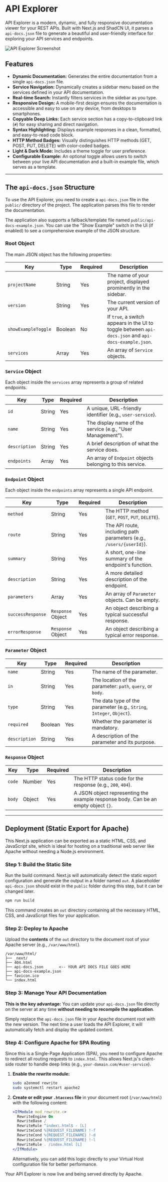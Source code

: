 # API Explorer

API Explorer is a modern, dynamic, and fully responsive documentation viewer for your REST APIs. Built with Next.js and ShadCN UI, it parses a `api-docs.json` file to generate a beautiful and user-friendly interface for exploring your API services and endpoints.

![API Explorer Screenshot](https://placehold.co/800x500.png)

## Features

- **Dynamic Documentation:** Generates the entire documentation from a single `api-docs.json` file.
- **Service Navigation:** Dynamically creates a sidebar menu based on the services defined in your API documentation.
- **Real-time Search:** Instantly filters services in the sidebar as you type.
- **Responsive Design:** A mobile-first design ensures the documentation is accessible and easy to use on any device, from desktops to smartphones.
- **Copyable Deep Links:** Each service section has a copy-to-clipboard link (`#`) for easy sharing and direct navigation.
- **Syntax Highlighting:** Displays example responses in a clean, formatted, and easy-to-read code block.
- **HTTP Method Badges:** Visually distinguishes HTTP methods (GET, POST, PUT, DELETE) with color-coded badges.
- **Light & Dark Mode:** Includes a theme toggle for user preference.
- **Configurable Example:** An optional toggle allows users to switch between your live API documentation and a built-in example file, which serves as a template.

---

## The `api-docs.json` Structure

To use the API Explorer, you need to create a `api-docs.json` file in the `public/` directory of the project. The application parses this file to render the documentation.

The application also supports a fallback/template file named `public/api-docs-example.json`. You can use the "Show Example" switch in the UI (if enabled) to see a comprehensive example of the JSON structure.

### Root Object

The main JSON object has the following properties:

| Key                 | Type    | Required | Description                                                                                    |
| ------------------- | ------- | -------- | ---------------------------------------------------------------------------------------------- |
| `projectName`       | String  | Yes      | The name of your project, displayed prominently in the sidebar.                                |
| `version`           | String  | Yes      | The current version of your API.                                                               |
| `showExampleToggle` | Boolean | No       | If `true`, a switch appears in the UI to toggle between `api-docs.json` and `api-docs-example.json`. |
| `services`          | Array   | Yes      | An array of `Service` objects.                                                                 |

### `Service` Object

Each object inside the `services` array represents a group of related endpoints.

| Key           | Type    | Required | Description                                                 |
| ------------- | ------- | -------- | ----------------------------------------------------------- |
| `id`          | String  | Yes      | A unique, URL-friendly identifier (e.g., `user-service`).   |
| `name`        | String  | Yes      | The display name of the service (e.g., "User Management").  |
| `description` | String  | Yes      | A brief description of what the service does.               |
| `endpoints`   | Array   | Yes      | An array of `Endpoint` objects belonging to this service.   |

### `Endpoint` Object

Each object inside the `endpoints` array represents a single API endpoint.

| Key               | Type            | Required | Description                                                            |
| ----------------- | --------------- | -------- | ---------------------------------------------------------------------- |
| `method`          | String          | Yes      | The HTTP method (`GET`, `POST`, `PUT`, `DELETE`).                      |
| `route`           | String          | Yes      | The API route, including path parameters (e.g., `/users/{userId}`).    |
| `summary`         | String          | Yes      | A short, one-line summary of the endpoint's function.                  |
| `description`     | String          | Yes      | A more detailed description of the endpoint.                           |
| `parameters`      | Array           | Yes      | An array of `Parameter` objects. Can be empty.                         |
| `successResponse` | `Response` Object | Yes      | An object describing a typical successful response.                    |
| `errorResponse`   | `Response` Object | Yes      | An object describing a typical error response.                         |

### `Parameter` Object

| Key           | Type   | Required | Description                                                                      |
| ------------- | ------ | -------- | -------------------------------------------------------------------------------- |
| `name`        | String | Yes      | The name of the parameter.                                                       |
| `in`          | String | Yes      | The location of the parameter: `path`, `query`, or `body`.                       |
| `type`        | String | Yes      | The data type of the parameter (e.g., `String`, `Integer`, `Object`).            |
| `required`    | Boolean| Yes      | Whether the parameter is mandatory.                                              |
| `description` | String | Yes      | A description of the parameter and its purpose.                                  |

### `Response` Object

| Key    | Type   | Required | Description                                                                      |
| ------ | ------ | -------- | -------------------------------------------------------------------------------- |
| `code` | Number | Yes      | The HTTP status code for the response (e.g., `200`, `404`).                      |
| `body` | Object | Yes      | A JSON object representing the example response body. Can be an empty object `{}`. |

---

## Deployment (Static Export for Apache)

This Next.js application can be exported as a static HTML, CSS, and JavaScript site, which is ideal for hosting on a traditional web server like Apache without needing a Node.js environment.

### Step 1: Build the Static Site

Run the build command. Next.js will automatically detect the static export configuration and generate the output in a folder named `out`. A placeholder `api-docs.json` should exist in the `public` folder during this step, but it can be changed later.

```bash
npm run build
```

This command creates an `out` directory containing all the necessary HTML, CSS, and JavaScript files for your application.

### Step 2: Deploy to Apache

Upload the **contents** of the `out` directory to the document root of your Apache server (e.g., `/var/www/html`).

```
/var/www/html/
├── _next/
├── 404.html
├── api-docs.json       <-- YOUR API DOCS FILE GOES HERE
├── api-docs-example.json
├── favicon.ico
└── index.html
```

### Step 3: Manage Your API Documentation

**This is the key advantage:** You can update your `api-docs.json` file directly on the server at any time **without needing to recompile the application**.

Simply replace the `api-docs.json` file in your Apache document root with the new version. The next time a user loads the API Explorer, it will automatically fetch and display the updated content.

### Step 4: Configure Apache for SPA Routing

Since this is a Single-Page Application (SPA), you need to configure Apache to redirect all routing requests to `index.html`. This allows Next.js's client-side router to handle deep links (e.g., `your-domain.com/#user-service`).

1.  **Enable the rewrite module:**
    ```bash
    sudo a2enmod rewrite
    sudo systemctl restart apache2
    ```

2.  **Create or edit your `.htaccess` file** in your document root (`/var/www/html`) with the following content:

    ```apache
    <IfModule mod_rewrite.c>
      RewriteEngine On
      RewriteBase /
      RewriteRule ^index\.html$ - [L]
      RewriteCond %{REQUEST_FILENAME} !-f
      RewriteCond %{REQUEST_FILENAME} !-d
      RewriteCond %{REQUEST_FILENAME} !-l
      RewriteRule . /index.html [L]
    </IfModule>
    ```
    
    Alternatively, you can add this logic directly to your Virtual Host configuration file for better performance.

Your API Explorer is now live and being served directly by Apache.

